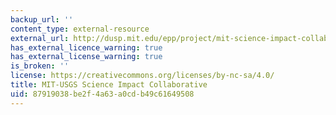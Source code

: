 ```yaml
---
backup_url: ''
content_type: external-resource
external_url: http://dusp.mit.edu/epp/project/mit-science-impact-collaborative
has_external_licence_warning: true
has_external_license_warning: true
is_broken: ''
license: https://creativecommons.org/licenses/by-nc-sa/4.0/
title: MIT-USGS Science Impact Collaborative
uid: 87919038-be2f-4a63-a0cd-b49c61649508
---
```

